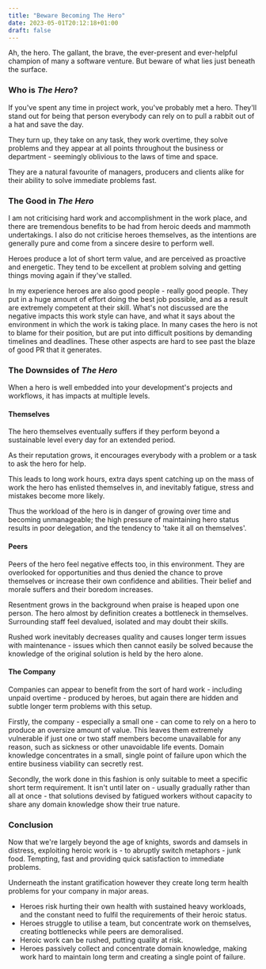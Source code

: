 ```yaml
---
title: "Beware Becoming The Hero"
date: 2023-05-01T20:12:18+01:00
draft: false
---
```


Ah, the hero. The gallant, the brave, the ever-present and ever-helpful champion of many a software venture. But beware of what lies just beneath the surface. <!--more-->

### Who is _The Hero_?

If you've spent any time in project work, you've probably met a hero. They'll stand out for being that person everybody can rely on to pull a rabbit out of a hat and save the day.

They turn up, they take on any task, they work overtime, they solve problems and they appear at all points throughout the business or department - seemingly oblivious to the laws of time and space.

They are a natural favourite of managers, producers and clients alike for their ability to solve immediate problems fast.

### The Good in _The Hero_

I am not criticising hard work and accomplishment in the work place, and there are tremendous benefits to be had from heroic deeds and mammoth undertakings. I also do not criticise heroes themselves, as the intentions are generally pure and come from a sincere desire to perform well.

Heroes produce a lot of short term value, and are perceived as proactive and energetic. They tend to be excellent at problem solving and getting things moving again if they've stalled. 

In my experience heroes are also good people - really good people. They put in a huge amount of effort doing the best job possible, and as a result are extremely competent at their skill. What's not discussed are the negative impacts this work style can have, and what it says about the environment in which the work is taking place. In many cases the hero is not to blame for their position, but are put into difficult positions by demanding timelines and deadlines. These other aspects are hard to see past the blaze of good PR that it generates.

### The Downsides of _The Hero_

When a hero is well embedded into your development's projects and workflows, it has impacts at multiple levels.

#### Themselves

The hero themselves eventually suffers if they perform beyond a sustainable level every day for an extended period.

As their reputation grows, it encourages everybody with a problem or a task to ask the hero for help. 

This leads to long work hours, extra days spent catching up on the mass of work the hero has enlisted themselves in, and inevitably fatigue, stress and mistakes become more likely.

Thus the workload of the hero is in danger of growing over time and becoming unmanageable; the high pressure of maintaining hero status results in poor delegation, and the tendency to 'take it all on themselves'.

#### Peers

Peers of the hero feel negative effects too, in this environment. They are overlooked for opportunities and thus denied the chance to prove themselves or increase their own confidence and abilities. Their belief and morale suffers and their boredom increases.

Resentment grows in the background when praise is heaped upon one person. The hero almost by definition creates a bottleneck in themselves. Surrounding staff feel devalued, isolated and may doubt their skills.

Rushed work inevitably decreases quality and causes longer term issues with maintenance - issues which then cannot easily be solved because the knowledge of the original solution is held by the hero alone.

#### The Company

Companies can appear to benefit from the sort of hard work - including unpaid overtime - produced by heroes, but again there are hidden and subtle longer term problems with this setup.

Firstly, the company - especially a small one - can come to rely on a hero to produce an oversize amount of value. This leaves them extremely vulnerable if just one or two staff members become unavailable for any reason, such as sickness or other unavoidable life events. Domain knowledge concentrates in a small, single point of failure upon which the entire business viability can secretly rest.

Secondly, the work done in this fashion is only suitable to meet a specific short term requirement. It isn't until later on - usually gradually rather than all at once - that solutions devised by fatigued workers without capacity to share any domain knowledge show their true nature.

### Conclusion

Now that we're largely beyond the age of knights, swords and damsels in distress, exploiting heroic work is - to abruptly switch metaphors - junk food. Tempting, fast and providing quick satisfaction to immediate problems.

Underneath the instant gratification however they create long term health problems for your company in major areas. 

* Heroes risk hurting their own health with sustained heavy workloads, and the constant need to fulfil the requirements of their heroic status.
* Heroes struggle to utilise a team, but concentrate work on themselves, creating bottlenecks while peers are demoralised.
* Heroic work can be rushed, putting quality at risk.
* Heroes passively collect and concentrate domain knowledge, making work hard to maintain long term and creating a single point of failure.